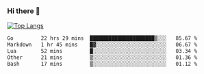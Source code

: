 ### Hi there 👋

<!--
**3Xpl0it3r/3Xpl0it3r** is a ✨ _special_ ✨ repository because its `README.md` (this file) appears on your GitHub profile.

Here are some ideas to get you started:

- 🔭 I’m currently working on ...
- 🌱 I’m currently learning ...
- 👯 I’m looking to collaborate on ...
- 🤔 I’m looking for help with ...
- 💬 Ask me about ...
- 📫 How to reach me: ...
- 😄 Pronouns: ...
- ⚡ Fun fact: ...
-->


[![Top Langs](https://github-readme-stats.vercel.app/api/top-langs/?username=3Xpl0it3r&layout=compact)](https://github.com/3Xpl0it3r/3Xpl0it3r)

<!--START_SECTION:waka-->

```txt
Go         22 hrs 29 mins  █████████████████████▒░░░   85.67 %
Markdown   1 hr 45 mins    █▓░░░░░░░░░░░░░░░░░░░░░░░   06.67 %
Lua        52 mins         █░░░░░░░░░░░░░░░░░░░░░░░░   03.34 %
Other      21 mins         ▒░░░░░░░░░░░░░░░░░░░░░░░░   01.36 %
Bash       17 mins         ▒░░░░░░░░░░░░░░░░░░░░░░░░   01.12 %
```

<!--END_SECTION:waka-->

